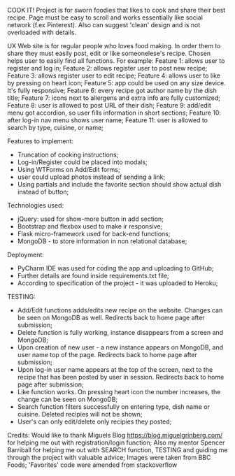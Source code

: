 COOK IT!
Project is for sworn foodies that likes to cook and share their best recipe. Page must be easy to scroll and works
essentially like social network (f.ex Pinterest). Also can suggest 'clean' design and is not overloaded with details.

UX
Web site is for regular people who loves food making. In order them to share they must easily post, edit or like someonelese's recipe.
Chosen helps user to easily find all functions. For example:
Feature 1: allows user to register and log in;
Feature 2: allows register user to post new recipe;
Feature 3: allows register user to edit recipe;
Feature 4: allows user to like by pressing on heart icon;
Feature 5: app could be used on any size device. It's fully responsive;
Feature 6: every recipe got author name by the dish title;
Feature 7: icons next to allergens and extra info are fully customized;
Feature 8: user is allowed to post URL of their dish;
Feature 9: add/edit menu got accordion, so user fills information in short sections;
Feature 10: after log-in nav menu shows user name;
Feature 11: user is allowed to search by type, cuisine, or name;

Features to implement:
- Truncation of cooking instructions;
- Log-in/Register could be placed into modals;
- Using WTForms on Add/Edit forms;
- user could upload photos instead of sending a link;
- Using partials and include the favorite section should show actual dish instead of button;

Technologies used:
- jQuery: used for show-more button in add section;
- Bootstrap and flexbox used to make ir responsive;
- Flask micro-framework used for back-end functions;
- MongoDB - to store information in non relational database;

Deployment:
- PyCharm IDE was used for coding the app and uploading to GitHub;
- Further details are found inside requirements.txt file;
- According to specification of the project - it was uploaded to Heroku;

TESTING:
- Add/Edit functions adds/edits new recipe on the website. Changes can be seen on MongoDB as well. 
Redirects back to home page after submission;
- Delete function is fully working, instance disappears from a screen and MongoDB;
- Upon creation of new user - a new instance appears on MongoDB, and user name top of the page. 
Redirects back to home page after submission;
- Upon log-in user name appears at the top of the screen, next to the recipe that has been posted by user in session. 
Redirects back to home page after submission;
- Like function works. On pressing heart icon the number increases, the change can be seen on MongoDB;
- Search function filters successfully on entering type, dish name or cuisine. Deleted recipies will not be shown;
- User's can only edit/delete only recipies they posted;

Credits:
Would like to thank Miguels Blog https://blog.miguelgrinberg.com/ for helping me out with registration/login function;
Also my mentor Spencer Barriball for helping me out with SEARCH function, TESTING and guiding me through the project with valuable advice;
Images were taken from BBC Foods;
'Favorites' code were amended from stackoverflow